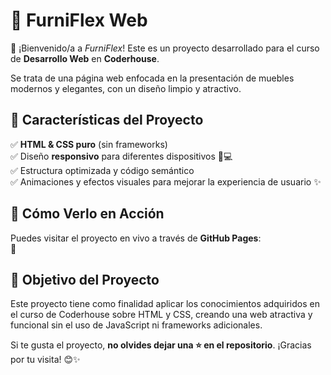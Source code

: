 # 🏡 **FurniFlex Web**  

🚀 ¡Bienvenido/a a *FurniFlex*! Este es un proyecto desarrollado para el curso de **Desarrollo Web** en **Coderhouse**.  

Se trata de una página web enfocada en la presentación de muebles modernos y elegantes, con un diseño limpio y atractivo.  

## 🌟 **Características del Proyecto**  
✅ **HTML & CSS puro** (sin frameworks)  
✅ Diseño **responsivo** para diferentes dispositivos 📱💻  
✅ Estructura optimizada y código semántico  
✅ Animaciones y efectos visuales para mejorar la experiencia de usuario ✨  
  
## 🚀 **Cómo Verlo en Acción**  
Puedes visitar el proyecto en vivo a través de **GitHub Pages**:  
🔗   

## 🎯 **Objetivo del Proyecto**  
Este proyecto tiene como finalidad aplicar los conocimientos adquiridos en el curso de Coderhouse sobre HTML y CSS, creando una web atractiva y funcional sin el uso de JavaScript ni frameworks adicionales.  

Si te gusta el proyecto, **no olvides dejar una ⭐ en el repositorio**. ¡Gracias por tu visita! 😊✨  
